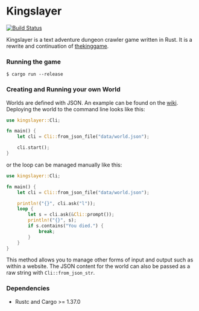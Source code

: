 # Kingslayer

[![Build Status](https://travis-ci.com/Maxgy/kingslayer.svg?branch=master)](https://travis-ci.com/Maxgy/kingslayer)

Kingslayer is a text adventure dungeon crawler game written in Rust. It is a rewrite and continuation of [thekinggame](https://github.com/Maxgy/thekinggame).

### Running the game
```
$ cargo run --release
```

### Creating and Running your own World

Worlds are defined with JSON. An example can be found on the [wiki](https://github.com/Maxgy/kingslayer/wiki/Example-world-JSON-file). Deploying the world to the command line looks like this:
```rust
use kingslayer::Cli;

fn main() {
    let cli = Cli::from_json_file("data/world.json");

    cli.start();
}
```
or the loop can be managed manually like this:
```rust
use kingslayer::Cli;

fn main() {
    let cli = Cli::from_json_file("data/world.json");

    println!("{}", cli.ask("l"));
    loop {
        let s = cli.ask(&Cli::prompt());
        println!("{}", s);
        if s.contains("You died.") {
            break;
        }
    }
}
```
This method allows you to manage other forms of input and output such as within a website. The JSON content for the world can also be passed as a raw string with `Cli::from_json_str`.

### Dependencies
* Rustc and Cargo >= 1.37.0